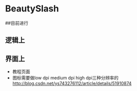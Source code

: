# BeautySlash

##目前进行

## 逻辑上

## 界面上
* 教程页面
* 图标需要做low dpi medium dpi high dpi三种分辨率的
  http://blog.csdn.net/ys743276112/article/details/51910874